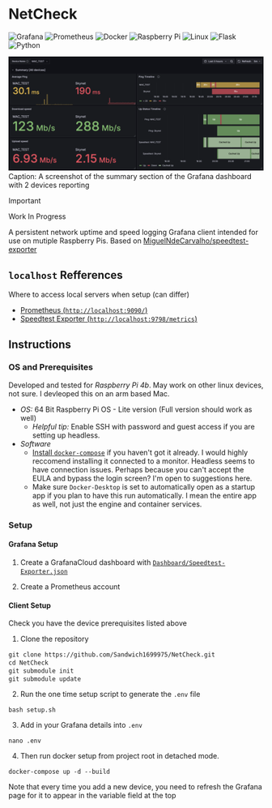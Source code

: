 # NetCheck

![Grafana](https://img.shields.io/badge/grafana-%23F46800.svg?style=for-the-badge&logo=grafana&logoColor=white)
![Prometheus](https://img.shields.io/badge/Prometheus-E6522C?style=for-the-badge&logo=Prometheus&logoColor=white)
![Docker](https://img.shields.io/badge/docker-%230db7ed.svg?style=for-the-badge&logo=docker&logoColor=white)
![Raspberry Pi](https://img.shields.io/badge/-Raspberry_Pi-C51A4A?style=for-the-badge&logo=Raspberry-Pi)
![Linux](https://img.shields.io/badge/Linux-FCC624?style=for-the-badge&logo=linux&logoColor=black)
![Flask](https://img.shields.io/badge/flask-%23000.svg?style=for-the-badge&logo=flask&logoColor=white)
![Python](https://img.shields.io/badge/python-3670A0?style=for-the-badge&logo=python&logoColor=ffdd54)

![Summary Dashboard](assets/summary.png)
Caption: A screenshot of the summary section of the Grafana dashboard with 2 devices reporting

> [!IMPORTANT]
> Work In Progress

A persistent network uptime and speed logging Grafana client intended for use on mutiple Raspberry Pis.
Based on [MiguelNdeCarvalho/speedtest-exporter](https://github.com/MiguelNdeCarvalho/speedtest-exporter)

## `localhost` Refferences

Where to access local servers when setup (can differ)

- [Prometheus (`http://localhost:9090/`)](http://localhost:9090/)
- [Speedtest Exporter (`http://localhost:9798/metrics`)](http://localhost:9798/metrics)

## Instructions

### OS and Prerequisites 

Developed and tested for *Raspberry Pi 4b*. May work on other linux devices, not sure.
I devleoped this on an arm based Mac.

- *OS:* 64 Bit Raspberry Pi OS - Lite version (Full version should work as well)
    - _Helpful tip:_ Enable SSH with password and guest access if you are setting up headless.
- *Software*
    - [Install `docker-compose`](https://docs.docker.com/compose/install/) if you haven't got it already. I would highly reccomend installing it connected to a monitor. Headless seems to have connection issues. Perhaps because you can't accept the EULA and bypass the login screen? I'm open to suggestions here.
    - Make sure `Docker-Desktop` is set to automatically open as a startup app if you plan to have this run automatically. I mean the entire app as well, not just the engine and container services.


### Setup

#### Grafana Setup

1. Create a GrafanaCloud dashboard with [`Dashboard/Speedtest-Exporter.json`](https://github.com/Sandwich1699975/NetCheck/blob/main/Dashboard/Speedtest-Exporter.json)

2. Create a Prometheus account

#### Client Setup

Check you have the device prerequisites listed above

1. Clone the repository

```terminal
git clone https://github.com/Sandwich1699975/NetCheck.git
cd NetCheck
git submodule init
git submodule update
```

2. Run the one time setup script to generate the `.env` file

```terminal
bash setup.sh
```

3. Add in your Grafana details into `.env`

```terminal 
nano .env
```

4. Then run docker setup from project root in detached mode. 

```terminal
docker-compose up -d --build
```

Note that every time you add a new device, you need to refresh the Grafana page for it to appear in the variable field at the top
